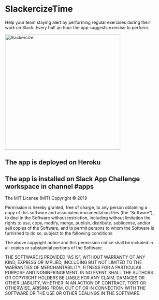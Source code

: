 # SlackercizeTime

Help your team staying alert by performing regular exercises during their work on Slack. 
Every half an hour the app suggests exercise to perform.

<img width="381" alt="Slackercize" src="https://user-images.githubusercontent.com/29640816/62828799-c460f100-bbab-11e9-83e1-5bcde88cefe5.png">

##  The app is deployed on Heroku
##  The app is installed on Slack App Challenge workspace in channel #apps


The MIT License (MIT)
Copyright © 2019 <copyright holders>

Permission is hereby granted, free of charge, to any person obtaining a copy of this software and associated documentation files (the “Software”), to deal in the Software without restriction, including without limitation the rights to use, copy, modify, merge, publish, distribute, sublicense, and/or sell copies of the Software, and to permit persons to whom the Software is furnished to do so, subject to the following conditions:

The above copyright notice and this permission notice shall be included in all copies or substantial portions of the Software.

THE SOFTWARE IS PROVIDED “AS IS”, WITHOUT WARRANTY OF ANY KIND, EXPRESS OR IMPLIED, INCLUDING BUT NOT LIMITED TO THE WARRANTIES OF MERCHANTABILITY, FITNESS FOR A PARTICULAR PURPOSE AND NONINFRINGEMENT. IN NO EVENT SHALL THE AUTHORS OR COPYRIGHT HOLDERS BE LIABLE FOR ANY CLAIM, DAMAGES OR OTHER LIABILITY, WHETHER IN AN ACTION OF CONTRACT, TORT OR OTHERWISE, ARISING FROM, OUT OF OR IN CONNECTION WITH THE SOFTWARE OR THE USE OR OTHER DEALINGS IN THE SOFTWARE.
